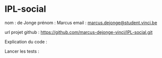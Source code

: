 # IPL-social
nom : de Jonge
prénom : Marcus
email : marcus.dejonge@student.vinci.be

url projet github : https://github.com/marcus-dejonge-vinci/IPL-social.git

Explication du code : 

Lancer les tests : 

